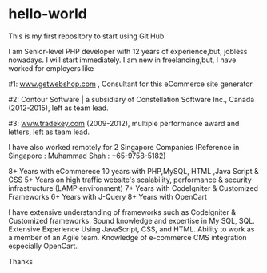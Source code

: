 # hello-world
This is my first repository to start using Git Hub


I am Senior-level PHP developer with 12 years of experience,but, jobless nowadays. 
I will start immediately. I am new in freelancing,but, I have worked for employers like 

#1: www.getwebshop.com , Consultant for this eCommerce site generator

#2: Contour Software | a subsidiary of Constellation Software Inc., Canada (2012-2015), left as team lead.

#3: www.tradekey.com (2009-2012), multiple performance award and letters, left as team lead.

I have also worked remotely for 2 Singapore Companies (Reference in Singapore : Muhammad Shah : +65-9758-5182)

8+ Years with eCommerece
10 years with PHP,MySQL, HTML ,Java Script & CSS
5+ Years on high traffic website's scalability, performance & security infrastructure (LAMP environment)
7+ Years with CodeIgniter & Customized Frameworks
6+ Years with J-Query 
8+ Years with OpenCart

I have extensive understanding of frameworks such as Codelgniter & Customized 
frameworks.
Sound knowledge and expertise in My SQL, SQL.
Extensive Experience Using JavaScript, CSS, and HTML.
Ability to work as a member of an Agile team.
Knowledge of e-commerce CMS integration especially OpenCart. 

Thanks 
